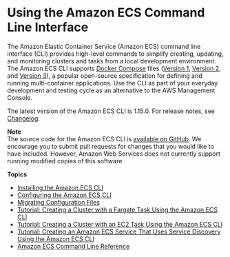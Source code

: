 # Using the Amazon ECS Command Line Interface<a name="ECS_CLI"></a>

The Amazon Elastic Container Service \(Amazon ECS\) command line interface \(CLI\) provides high\-level commands to simplify creating, updating, and monitoring clusters and tasks from a local development environment\. The Amazon ECS CLI supports [Docker Compose](https://docs.docker.com/compose/) files \([Version 1](https://docs.docker.com/compose/compose-file/compose-file-v1/), [Version 2](https://docs.docker.com/compose/compose-file/compose-file-v2/), and [Version 3](https://docs.docker.com/compose/compose-file/)\), a popular open\-source specification for defining and running multi\-container applications\. Use the CLI as part of your everyday development and testing cycle as an alternative to the AWS Management Console\.

The latest version of the Amazon ECS CLI is 1\.15\.0\. For release notes, see [Changelog](https://github.com/aws/amazon-ecs-cli/blob/master/CHANGELOG.md)\.

**Note**  
The source code for the Amazon ECS CLI is [available on GitHub](https://github.com/aws/amazon-ecs-cli)\. We encourage you to submit pull requests for changes that you would like to have included\. However, Amazon Web Services does not currently support running modified copies of this software\.

**Topics**
+ [Installing the Amazon ECS CLI](ECS_CLI_installation.md)
+ [Configuring the Amazon ECS CLI](ECS_CLI_Configuration.md)
+ [Migrating Configuration Files](ECS_CLI_migrating_config_files.md)
+ [Tutorial: Creating a Cluster with a Fargate Task Using the Amazon ECS CLI](ecs-cli-tutorial-fargate.md)
+ [Tutorial: Creating a Cluster with an EC2 Task Using the Amazon ECS CLI](ecs-cli-tutorial-ec2.md)
+ [Tutorial: Creating an Amazon ECS Service That Uses Service Discovery Using the Amazon ECS CLI](ecs-cli-tutorial-servicediscovery.md)
+ [Amazon ECS Command Line Reference](ECS_CLI_reference.md)